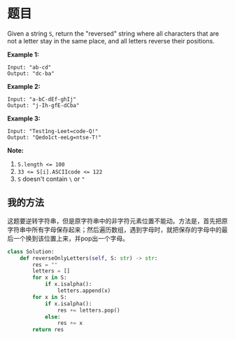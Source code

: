 # 题目

Given a string `S`, return the "reversed" string where all characters that are not a letter stay in the same place, and all letters reverse their positions.

 

**Example 1:**

```
Input: "ab-cd"
Output: "dc-ba"
```

**Example 2:**

```
Input: "a-bC-dEf-ghIj"
Output: "j-Ih-gfE-dCba"
```

**Example 3:**

```
Input: "Test1ng-Leet=code-Q!"
Output: "Qedo1ct-eeLg=ntse-T!"
```

 

**Note:**

1. `S.length <= 100`
2. `33 <= S[i].ASCIIcode <= 122` 
3. `S` doesn't contain `\` or `"`

## 我的方法

这题要逆转字符串，但是原字符串中的非字符元素位置不能动。方法是，首先把原字符串中所有字母保存起来；然后遍历数组，遇到字母时，就把保存的字母中的最后一个换到该位置上来，并pop出一个字母。

```python
class Solution:
    def reverseOnlyLetters(self, S: str) -> str:
        res = ""
        letters = []
        for x in S:
            if x.isalpha():
                letters.append(x)
        for x in S:
            if x.isalpha():
                res += letters.pop()
            else:
                res += x
        return res
```



